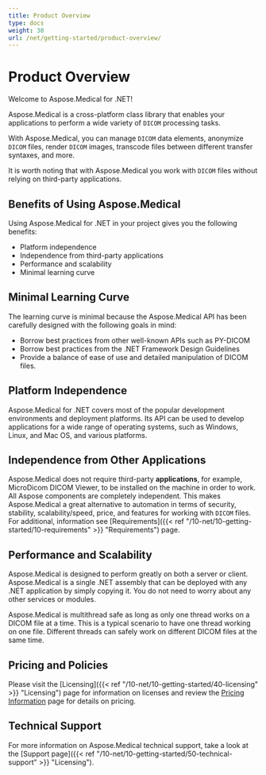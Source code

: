 ```yaml
---
title: Product Overview
type: docs
weight: 30
url: /net/getting-started/product-overview/
---
```


# Product Overview

Welcome to Aspose.Medical for .NET!

Aspose.Medical is a cross-platform class library that enables your applications to perform a wide variety of `DICOM` processing tasks.

With Aspose.Medical, you can manage `DICOM` data elements, anonymize `DICOM` files, render `DICOM` images, transcode files between different transfer syntaxes, and more.

It is worth noting that with Aspose.Medical you work with `DICOM` files without relying on third-party applications.

## Benefits of Using Aspose.Medical

Using Aspose.Medical for .NET in your project gives you the following benefits:

- Platform independence
- Independence from third-party applications
- Performance and scalability
- Minimal learning curve

## Minimal Learning Curve

The learning curve is minimal because the Aspose.Medical API has been carefully designed with the following goals in mind:

- Borrow best practices from other well-known APIs such as PY-DICOM
- Borrow best practices from the .NET Framework Design Guidelines
- Provide a balance of ease of use and detailed manipulation of DICOM files.

## Platform Independence

Aspose.Medical for .NET covers most of the popular development environments and deployment platforms. Its API can be used to develop applications for a wide range of operating systems, such as Windows, Linux, and Mac OS, and various platforms.

## Independence from Other Applications

Aspose.Medical does not require third-party **applications**, for example, MicroDicom DICOM Viewer, to be installed on the machine in order to work. All Aspose components are completely independent. This makes Aspose.Medical a great alternative to automation in terms of security, stability, scalability/speed, price, and features for working with `DICOM` files. For additional, information see [Requirements]({{< ref "/10-net/10-getting-started/10-requirements" >}} "Requirements") page.

## Performance and Scalability

Aspose.Medical is designed to perform greatly on both a server or client. Aspose.Medical is a single .NET assembly that can be deployed with any .NET application by simply copying it. You do not need to worry about any other services or modules.

Aspose.Medical is multithread safe as long as only one thread works on a DICOM file at a time. This is a typical scenario to have one thread working on one file. Different threads can safely work on different DICOM files at the same time.

## Pricing and Policies

Please visit the [Licensing]({{< ref "/10-net/10-getting-started/40-licensing" >}} "Licensing") page for information on licenses and review the [Pricing Information](https://purchase.aspose.com/pricing/medical/family) page for details on pricing.

## Technical Support

For more information on Aspose.Medical technical support, take a look at the [Support page]({{< ref "/10-net/10-getting-started/50-technical-support" >}} "Licensing").